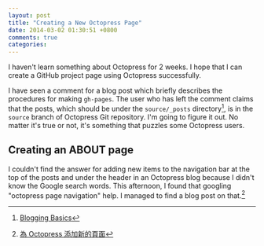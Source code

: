 ```yaml
---
layout: post
title: "Creating a New Octopress Page"
date: 2014-03-02 01:30:51 +0800
comments: true
categories: 
---
```

I haven't learn something about Octopress for 2 weeks. I hope that I
can create a GitHub project page using Octopress successfully.

I have seen a comment for a blog post which briefly describes the
procedures for making `gh-pages`. The user who has left the comment
claims that the posts, which should be under the `source/_posts`
directory[^doc], is in the `source` branch of Octopress Git
repository. I'm going to figure it out. No matter it's true or not,
it's something that puzzles some Octopress users.

Creating an ABOUT page
----

I couldn't find the answer for adding new items to the navigation bar
at the top of the posts and under the header in an Octopress blog
because I didn't know the Google search words. This afternoon, I found
that googling "octopress page navigation" help. I managed to find a
blog post on that.[^octopress_about]

[^doc]: [Blogging Basics](http://octopress.org/docs/blogging/)
[^octopress_about]: [為 Octopress 添加新的頁面](http://icodeit.org/2013/01/add-new-page-to-octopress/)

<!-- vim:set tw=70 wrap spell: -->
